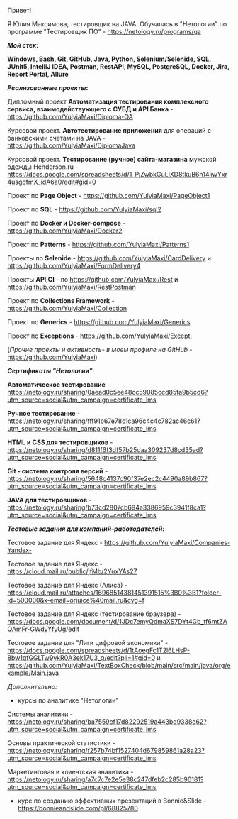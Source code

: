 Привет!

Я Юлия Максимова, тестировщик на JAVA. Обучалась в "Нетологии" по программе "Тестировщик ПО" - https://netology.ru/programs/qa

**_Мой стек_:**

**Windows, Bash, Git, GitHub, Java, Python, Selenium/Selenide, SQL, JUnit5, IntelliJ IDEA, Postman, RestAPI, MySQL, PostgreSQL, Docker, Jira, Report Portal, Allure**

**_Реализованные проекты_:**

Дипломный проект **Автоматизация тестирования комплексного сервиса, взаимодействующего с СУБД и API Банка** - https://github.com/YulyiaMaxi/Diploma-QA

Курсовой проект. **Автотестирование приложения** для операций с банковскими счетами на JAVA - https://github.com/YulyiaMaxi/DiplomaJava

Курсовой проект. **Тестирование (ручное) сайта-магазина** мужской одежды Henderson.ru - https://docs.google.com/spreadsheets/d/1_PjZwbkGuLlXD8tkuB6h14iiwYxr4usgqfmX_idA6a0/edit#gid=0

Проект по **Page Object** - https://github.com/YulyiaMaxi/PageObject1

Проект по **SQL** - https://github.com/YulyiaMaxi/sql2

Проект по **Docker и Docker-compose** - https://github.com/YulyiaMaxi/Docker2

Проект по **Patterns** - https://github.com/YulyiaMaxi/Patterns1

Проекты по **Selenide** - https://github.com/YulyiaMaxi/CardDelivery и https://github.com/YulyiaMaxi/FormDelivery4

Проекты **API,CI** - по https://github.com/YulyiaMaxi/Rest и https://github.com/YulyiaMaxi/RestPostman

Проект по **Collections Framework** - https://github.com/YulyiaMaxi/Collection

Проект по **Generics** - https://github.com/YulyiaMaxi/Generics

Проект по **Exceptions** - https://github.com/YulyiaMaxi/Except.

(_Прочие проекты и активность- в моем профиле на GitHub_ - https://github.com/YulyiaMaxi)

**_Сертификаты "Нетологии"_**:

**Автоматическое тестирование** - https://netology.ru/sharing/0aead0c5ee48cc59085ccd85fa9b5cd6?utm_source=social&utm_campaign=certificate_lms

**Ручное тестирование** - https://netology.ru/sharing/fff91b67e78c1ca96c4c4c782ac46c61?utm_source=social&utm_campaign=certificate_lms 

**HTML и CSS для тестировщиков** - https://netology.ru/sharing/d811f6f3df57b25daa309237d8cd35ad?utm_source=social&utm_campaign=certificate_lms

**Git - система контроля версий** - https://netology.ru/sharing/5648c4137c90f37e2ec2c4490a89b867?utm_source=social&utm_campaign=certificate_lms

**JAVA для тестировщиков** - https://netology.ru/sharing/b73cd2807cb694a3386959c3941f8ca1?utm_source=social&utm_campaign=certificate_lms

**_Тестовые задания для компаний-работодателей:_**

Тестовое задание для Яндекс - https://github.com/YulyiaMaxi/Companies-Yandex-

Тестовое задание для Яндекс - https://cloud.mail.ru/public/jfMb/2YuxYAs27

Тестовое задание для Яндекс (Алиса) - https://cloud.mail.ru/attaches/16968514381451391515%3B0%3B1?folder-id=500000&x-email=orjuice%40mail.ru&cvg=f

Тестовое задание для Яндекс (тестирование браузера) - https://docs.google.com/document/d/1JDc7emyQdmaXS7DYt4Gb_tf6mtZAQAmFr-GWdyYfyUg/edit

Тестовое задание для "Лиги цифровой экономики" - https://docs.google.com/spreadsheets/d/1tAoegFc1T2l6LHsP-8bw1qfGGLTw9ykR0A3ek17U3_g/edit?pli=1#gid=0 и https://github.com/YulyiaMaxi/TextBoxCheck/blob/main/src/main/java/org/example/Main.java

*_Дополнительно:_*

+ курсы по аналитике "Нетологии"
   
Системы аналитики - https://netology.ru/sharing/ba7559ef17d82292519a443bd9338e62?utm_source=social&utm_campaign=certificate_lms

Основы практической статистики - https://netology.ru/sharing/f257b74bf1527404d679859861a28a23?utm_source=social&utm_campaign=certificate_lms

Маркетинговая и клиентская аналитика - https://netology.ru/sharing/a7c7c7e2e5e38c247dfeb2c285b90181?utm_source=social&utm_campaign=certificate_lms

+ курс по созданию эффективных презентаций в Bonnie&Slide - https://bonnieandslide.com/pl/68825780



